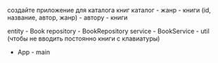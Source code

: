 создайте приложение для каталога книг
каталог - жанр - книги (id, название, автор, жанр)
        - автору - книги

entity - Book
repository - BookRepository
service - BookService
        - util (чтобы не вводить постоянно книги с клавиатуры)

- App - main